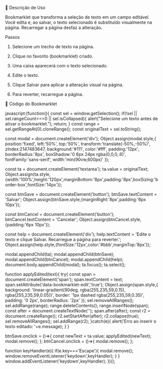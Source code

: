 🧩 Descrição de Uso

Bookmarklet que transforma a seleção de texto em um campo editável.
Você edita e, ao salvar, o texto selecionado é substituído visualmente na página.
Recarregar a página desfaz a alteração.

Passos

1. Selecione um trecho de texto na página.


2. Clique no favorito (bookmarklet) criado.


3. Uma caixa aparecerá com o texto selecionado.


4. Edite o texto.


5. Clique Salvar para aplicar a alteração visual na página.


6. Para reverter, recarregue a página.



📜 Código do Bookmarklet

javascript:(function(){
  const sel = window.getSelection();
  if(!sel || sel.rangeCount===0 || sel.isCollapsed){
    alert("Selecione um texto antes de ativar o bookmarklet.");
    return;
  }
  const range = sel.getRangeAt(0).cloneRange();
  const originalText = sel.toString();

  const modal = document.createElement('div');
  Object.assign(modal.style,{
    position:'fixed', left:'50%', top:'50%', transform:'translate(-50%,-50%)',
    zIndex:2147483647, background:'#111', color:'#fff', padding:'12px', borderRadius:'8px',
    boxShadow:'0 6px 24px rgba(0,0,0,.6)', fontFamily:'sans-serif', width:'min(90vw,600px)'
  });

  const ta = document.createElement('textarea');
  ta.value = originalText;
  Object.assign(ta.style,{width:'100%',height:'120px',marginBottom:'8px',padding:'8px',boxSizing:'border-box',fontSize:'14px'});

  const btnSave = document.createElement('button');
  btnSave.textContent = 'Salvar';
  Object.assign(btnSave.style,{marginRight:'8px',padding:'6px 10px'});

  const btnCancel = document.createElement('button');
  btnCancel.textContent = 'Cancelar';
  Object.assign(btnCancel.style,{padding:'6px 10px'});

  const help = document.createElement('div');
  help.textContent = 'Edite o texto e clique Salvar. Recarregue a página para reverter.';
  Object.assign(help.style,{fontSize:'12px',color:'#bbb',marginTop:'8px'});

  modal.appendChild(ta);
  modal.appendChild(btnSave);
  modal.appendChild(btnCancel);
  modal.appendChild(help);
  document.body.appendChild(modal);
  ta.focus();
  ta.select();

  function applyEdited(text){
    try{
      const span = document.createElement('span');
      span.textContent = text;
      span.setAttribute('data-bookmarklet-edit','true');
      Object.assign(span.style,{
        background: 'linear-gradient(90deg, rgba(255,235,59,0.15), rgba(255,235,59,0.05))',
        border: '1px dashed rgba(255,235,59,0.35)',
        padding: '0 2px',
        borderRadius: '2px'
      });
      sel.removeAllRanges();
      sel.addRange(range);
      range.deleteContents();
      range.insertNode(span);
      const after = document.createTextNode('');
      span.after(after);
      const r2 = document.createRange();
      r2.setStartAfter(after);
      r2.collapse(true);
      sel.removeAllRanges();
      sel.addRange(r2);
    }catch(e){
      alert('Erro ao inserir o texto editado: '+e.message);
    }
  }

  btnSave.onclick = ()=>{
    const newText = ta.value;
    applyEdited(newText);
    modal.remove();
  };
  btnCancel.onclick = ()=>{ modal.remove(); };

  function keyHandler(e){
    if(e.key==='Escape'){ modal.remove(); window.removeEventListener('keydown',keyHandler); }
  }
  window.addEventListener('keydown',keyHandler);
})();

